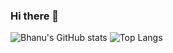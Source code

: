 ### Hi there 👋
<!--
I am Bhanu Gupta, currently a junior at SRM Institue of Science and Technology
- 🔭 I’m currently working on Electron and Django based applications
- 👯 I’m looking to collaborate on opensource projects in Python/JS/TS
- 🤔 I’m looking for help with Python CLIs
- 📫 How to reach me: bhanu.mbvg@gmail.com
--> 

![Bhanu's GitHub stats](https://github-readme-stats.vercel.app/api?username=Bhanu-mbvg&count_private=true&hide=stars&show_icons=true&theme=radical)
![Top Langs](https://github-readme-stats.vercel.app/api/top-langs/?username=Bhanu-mbvg&layout=compact&count_private=true&hide=html,css,Jupyter%20Notebook&langs_count=12&theme=radical)

